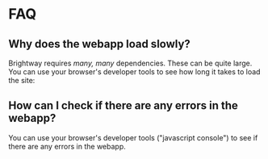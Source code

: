 # FAQ

## Why does the webapp load slowly?

Brightway requires _many, many_ dependencies. These can be quite large. You can use your browser's developer tools to see how long it takes to load the site:

## How can I check if there are any errors in the webapp?

You can use your browser's developer tools ("javascript console") to see if there are any errors in the webapp.
